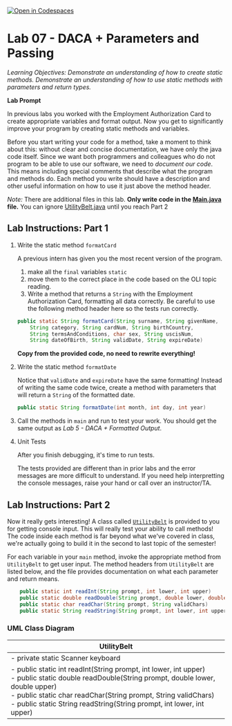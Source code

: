 [![Open in Codespaces](https://classroom.github.com/assets/launch-codespace-2972f46106e565e64193e422d61a12cf1da4916b45550586e14ef0a7c637dd04.svg)](https://classroom.github.com/open-in-codespaces?assignment_repo_id=18289967)
 # Lab 07 - DACA + Parameters and Passing

_Learning Objectives: Demonstrate an understanding of how to create static methods. Demonstrate an understanding of how to use static methods with parameters and return types._

**Lab Prompt**

In previous labs you worked with the Employment Authorization Card to create appropriate variables and format output. Now you get to significantly improve your program by creating static methods and variables.

Before you start writing your code for a method, take a moment to think about this: without clear and concise documentation, we have only the java code itself. Since we want both programmers and colleagues who do not program to be able to use our software, we need to _document our code_. This means including special comments that describe what the program and methods do. Each method you write should have a description and other useful information on how to use it just above the method header.

_Note:_ There are additional files in this lab.  **Only write code in the [Main.java](./Main.java) file.** You can ignore [UtilityBelt.java](./UtilityBelt.java) until you reach Part 2

## Lab Instructions: Part 1 ##

1. Write the static method `formatCard`

   A previous intern has given you the most recent version of the program.
   1. make all the `final` variables `static` 
   2. move them to the correct place in the code based on the OLI topic reading. 
   3. Write a method that returns a `String` with the Employment Authorization Card, formatting all data correctly. Be careful to use the following method header here so the tests run correctly.

	```java
    public static String formatCard(String surname, String givenName,
        String category, String cardNum, String birthCountry, 
        String termsAndConditions, char sex, String uscisNum, 
        String dateOfBirth, String validDate, String expireDate)
    ```
    **Copy from the provided code, no need to rewrite everything!**


2. Write the static method `formatDate`
    
    Notice that `validDate` and `expireDate` have the same formatting! Instead of writing the same code twice, create a method with parameters that will return a `String` of the formatted date. 

	```java
    public static String formatDate(int month, int day, int year)
    ```

3.  Call the methods in `main` and run to test your work. You should get the same output as *Lab 5 - DACA + Formatted Output*.


4. Unit Tests

    After you finish debugging, it's time to run tests. 
    
    The tests provided are different than in prior labs and the error messages are more difficult to understand.  If you need help interpretting the console messages, raise your hand or call over an instructor/TA.

## Lab Instructions: Part 2 ##

Now it really gets interesting!  A class called [`UtilityBelt`](./UtilityBelt.java) is provided to you for getting console input. This will really test your ability to call methods! The code inside each method is far beyond what we've covered in class, we're actually going to build it in the second to last topic of the semester!

For each variable in your `main` method, invoke the appropriate method from `UtilityBelt` to get user input. The method headers from `UtilityBelt` are listed below, and the file provides documentation on what each parameter and return means.

```java
	public static int readInt(String prompt, int lower, int upper)
	public static double readDouble(String prompt, double lower, double upper)
	public static char readChar(String prompt, String validChars)
	public static String readString(String prompt, int lower, int upper)
```

### UML Class Diagram
| UtilityBelt |
|-------------|
| - private static Scanner keyboard |
|  - public static int readInt(String prompt, int lower, int upper)<br> - public static double readDouble(String prompt, double lower, double upper)<br> - public static char readChar(String prompt, String validChars)<br> - public static String readString(String prompt, int lower, int upper) |